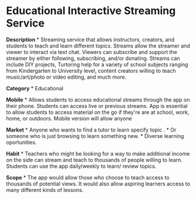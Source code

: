 # Educational Interactive Streaming Service

**Description**
        * Streaming service that allows instructors, creators, and students to teach and learn different topics.  Streams allow the streamer and viewer to interact via text chat.  Viewers can subscribe and support the streamer by either following, subscribing, and/or donating.  Streams can include DIY projects, Turtoring help for a variety of school subjects ranging from Kindergarten to University level, content creators willing to teach music/art/photo or video editing, and much more.
    
**Category**
        * Educational
   
**Mobile**
        * Allows students to access educational streams through the app on their phone.  Students can access live or previous streams.  App is essential to allow students to access material on the go if they're are at school, work, home, or outdoors.  Mobile version will allow anyone

**Market**
     * Anyone who wants to find a tutor to learn specify topic .
     * Or someone who is just browsing to learn something new.
     * Diverse learning oportunities.
    
**Habit**
    * Teachers who might be looking for a way to make additional income on the side can stream and teach to thousands of people willing to learn. Students can use the app daily/weekly to learn/ review topics.
    
**Scope**
    * The app would allow those who choose to teach access to thousands of potential views. It would also allow aspiring learners access to many different kinds of lessons.
